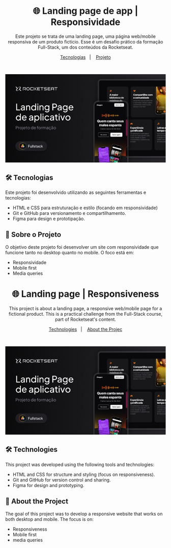 <h1 align="center"> 🌐 Landing page de app | Responsividade </h1>

<p align="center">
Este projeto se trata de uma landing page, uma página web/mobile responsíva de um produto fictício.
Esse é um desafio prático da formação Full-Stack, um dos conteúdos da Rocketseat. <br/>
</p>

<p align="center">
  <a href="#-tecnologias">Tecnologias</a>&nbsp;&nbsp;&nbsp;|&nbsp;&nbsp;&nbsp;
  <a href="#-projeto">Projeto</a>
</p>

<br>

![imagem-do-projeto](https://raw.githubusercontent.com/ruhancmendes/Projeto-Zingen/refs/heads/main/thumbnail/thumbnail.png)

## 🛠️ Tecnologias

Este projeto foi desenvolvido utilizando as seguintes ferramentas e tecnologias:

- HTML e CSS para estruturação e estilo (focando em responsividade)
- Git e GitHub para versionamento e compartilhamento.
- Figma para design e prototipação.

## 📄 Sobre o Projeto
O objetivo deste projeto foi desenvolver um site com responsividade que funcione tanto no desktop quanto no mobile. O foco está em:

- Responsividade
- Mobile first
- Media queries


<h1 align="center"> 🌐 Landing page | Responsiveness </h1>

<p align="center">
This project is about a landing page, a responsive web/mobile page for a fictional product.
This is a practical challenge from the Full-Stack course, part of Rocketseat's content. <br/>
</p>

<p align="center">
  <a href="#-Technologies">Technologies</a>&nbsp;&nbsp;&nbsp;|&nbsp;&nbsp;&nbsp;
  <a href="#-Project">About the Projec</a>
</p>

<br>

![imagem-do-projeto](https://raw.githubusercontent.com/ruhancmendes/Projeto-Zingen/refs/heads/main/thumbnail/thumbnail.png)

## 🛠️ Technologies

This project was developed using the following tools and technologies:

- HTML and CSS for structure and styling (focus on responsiveness).
- Git and GitHub for version control and sharing.
- Figma for design and prototyping.

## 📄 About the Project
The goal of this project was to develop a responsive website that works on both desktop and mobile. The focus is on:

- Responsiveness
- Mobile first
- media queries
